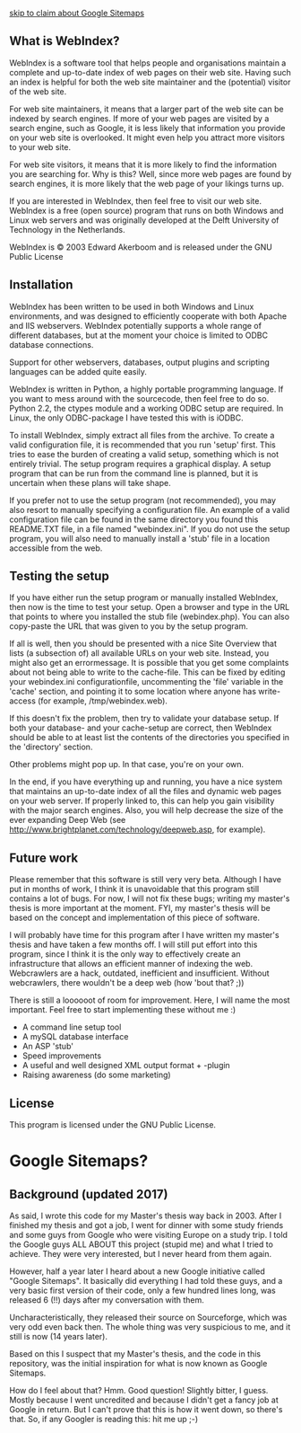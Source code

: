 [skip to claim about Google Sitemaps](#sitemaps)

What is WebIndex?
-----------------

WebIndex is a software tool that helps people and organisations
maintain a complete and up-to-date index of web pages on their
web site. Having such an index is helpful for both the web site
maintainer and the (potential) visitor of the web site.

For web site maintainers, it means that a larger part of the web
site can be indexed by search engines. If more of your web pages
are visited by a search engine, such as Google, it is less likely
that information you provide on your web site is overlooked. It
might even help you attract more visitors to your web site.

For web site visitors, it means that it is more likely to find
the information you are searching for. Why is this? Well, since
more web pages are found by search engines, it is more likely
that the web page of your likings turns up.

If you are interested in WebIndex, then feel free to visit our
web site. WebIndex is a free (open source) program that runs on
both Windows and Linux web servers and was originally developed
at the Delft University of Technology in the Netherlands.

WebIndex is © 2003 Edward Akerboom and is released under the GNU
Public License


Installation
------------

WebIndex has been written to be used in both Windows and Linux
environments, and was designed to efficiently cooperate with both
Apache and IIS webservers. WebIndex potentially supports a whole
range of different databases, but at the moment your choice is
limited to ODBC database connections.

Support for other webservers, databases, output plugins and
scripting languages can be added quite easily.

WebIndex is written in Python, a highly portable programming
language. If you want to mess around with the sourcecode, then
feel free to do so. Python 2.2, the ctypes module and a working
ODBC setup are required. In Linux, the only ODBC-package I have
tested this with is iODBC.

To install WebIndex, simply extract all files from the archive. To
create a valid configuration file, it is recommended that you run
'setup' first. This tries to ease the burden of creating a valid
setup, something which is not entirely trivial. The setup program
requires a graphical display. A setup program that can be run from
the command line is planned, but it is uncertain when these plans
will take shape.

If you prefer not to use the setup program (not recommended), you may
also resort to manually specifying a configuration file. An example
of a valid configuration file can be found in the same directory you 
found this README.TXT file, in a file named "webindex.ini". If you
do not use the setup program, you will also need to manually install
a 'stub' file in a location accessible from the web.


Testing the setup
-----------------

If you have either run the setup program or manually installed
WebIndex, then now is the time to test your setup. Open a browser
and type in the URL that points to where you installed the stub
file (webindex.php). You can also copy-paste the URL that was given
to you by the setup program.

If all is well, then you should be presented with a nice Site
Overview that lists (a subsection of) all available URLs on your
web site. Instead, you might also get an errormessage. It is
possible that you get some complaints about not being able to
write to the cache-file. This can be fixed by editing your 
webindex.ini configurationfile, uncommenting the 'file' variable 
in the 'cache' section, and pointing it to some location where
anyone has write-access (for example, /tmp/webindex.web).

If this doesn't fix the problem, then try to validate your database
setup. If both your database- and your cache-setup are correct,
then WebIndex should be able to at least list the contents of the 
directories you specified in the 'directory' section.

Other problems might pop up. In that case, you're on your own.

In the end, if you have everything up and running, you have a nice
system that maintains an up-to-date index of all the files and
dynamic web pages on your web server. If properly linked to, this
can help you gain visibility with the major search engines. Also, 
you will help decrease the size of the ever expanding Deep Web (see
http://www.brightplanet.com/technology/deepweb.asp, for example).


Future work
-----------

Please remember that this software is still very very beta.
Although I have put in months of work, I think it is unavoidable
that this program still contains a lot of bugs. For now, I will 
not fix these bugs; writing my master's thesis is more important 
at the moment. FYI, my master's thesis will be based on the
concept and implementation of this piece of software.

I will probably have time for this program after I have written
my master's thesis and have taken a few months off. I will still
put effort into this program, since I think it is the only way
to effectively create an infrastructure that allows an efficient
manner of indexing the web. Webcrawlers are a hack, outdated,
inefficient and insufficient. Without webcrawlers, there wouldn't
be a deep web (how 'bout that? ;))

There is still a loooooot of room for improvement. Here, I will 
name the most important. Feel free to start implementing these
without me :)

- A command line setup tool
- A mySQL database interface
- An ASP 'stub'
- Speed improvements
- A useful and well designed XML output format + -plugin
- Raising awareness (do some marketing)


License
-------
This program is licensed under the GNU Public License.


<a name='sitemaps'></a>

Google Sitemaps?
================

Background (updated 2017)
-------------------------
As said, I wrote this code for my Master's thesis way back in 2003. After I finished my thesis and got a job, I went for dinner with some study friends and some guys from Google who were visiting Europe on a study trip. I told the Google guys ALL ABOUT this project (stupid me) and what I tried to achieve. They were very interested, but I never heard from them again.

However, half a year later I heard about a new Google initiative called "Google Sitemaps". It basically did everything I had told these guys, and a very basic first version of their code, only a few hundred lines long, was released 6 (!!) days after my conversation with them. 
 
Uncharacteristically, they released their source on Sourceforge, which was very odd even back then. The whole thing was very suspicious to me, and it still is now (14 years later).

Based on this I suspect that my Master's thesis, and the code in this repository, was the initial inspiration for what is now known as Google Sitemaps.
  
How do I feel about that? Hmm. Good question! Slightly bitter, I guess. Mostly because I went uncredited and because I didn't get a fancy job at Google in return. But I can't prove that this is how it went down, so there's that. So, if any Googler is reading this: hit me up ;-)